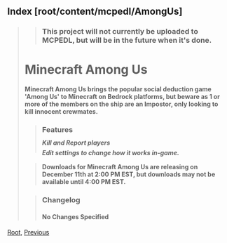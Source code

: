 ## Index [root/content/mcpedl/AmongUs]
> > ### This project will not currently be uploaded to MCPEDL, but will be in the future when it's done.
> 
> # Minecraft Among Us
> #### Minecraft Among Us brings the popular social deduction game 'Among Us' to Minecraft on Bedrock platforms, but beware as 1 or more of the members on the ship are an Impostor, only looking to kill innocent crewmates.
> > ### Features
> > ##### Kill and Report players
> > ##### Edit settings to change how it works in-game.
>
>
> > #### Downloads for Minecraft Among Us are releasing on December 11th at 2:00 PM EST, but downloads may not be available until 4:00 PM EST.
>
> > ### Changelog
> > #### No Changes Specified

[Root](/), [Previous](.././)
<head><style>blockquote>* h5 { line-height:0!important } body { background:url(./upload/amongus-1080p_1.png)!important; background-repeat: no-repeat!important; background-size:cover!important; background-position-x:center!important; } </style></head>

